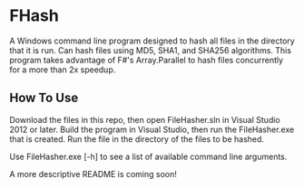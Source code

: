 FHash
==========

A Windows command line program designed to hash all files in the directory that it is run. Can hash files using MD5, SHA1,
and SHA256 algorithms. This program takes advantage of F#'s Array.Parallel to hash files concurrently for a more than 2x
speedup.

How To Use
-----------

Download the files in this repo, then open FileHasher.sln in Visual Studio 2012 or later. Build the program in Visual Studio,
then run the FileHasher.exe that is created. Run the file in the directory of the files to be hashed.

Use FileHasher.exe [-h] to see a list of available command line arguments.

A more descriptive README is coming soon!
